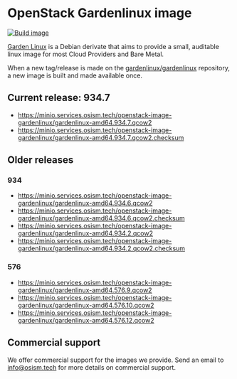 # OpenStack Gardenlinux image

[![Build image](https://github.com/osism/openstack-image-gardenlinux/actions/workflows/build-image.yml/badge.svg)](https://github.com/osism/openstack-image-gardenlinux/actions/workflows/build-image.yml)

[Garden Linux](https://github.com/gardenlinux/gardenlinux) is a Debian derivate that
aims to provide a small, auditable linux image for most Cloud Providers and Bare Metal.

When a new tag/release is made on the [gardenlinux/gardenlinux](https://github.com/gardenlinux/gardenlinux)
repository, a new image is built and made available once.

## Current release: 934.7

* https://minio.services.osism.tech/openstack-image-gardenlinux/gardenlinux-amd64.934.7.qcow2
* https://minio.services.osism.tech/openstack-image-gardenlinux/gardenlinux-amd64.934.7.qcow2.checksum

## Older releases

### 934

* https://minio.services.osism.tech/openstack-image-gardenlinux/gardenlinux-amd64.934.6.qcow2
* https://minio.services.osism.tech/openstack-image-gardenlinux/gardenlinux-amd64.934.6.qcow2.checksum
* https://minio.services.osism.tech/openstack-image-gardenlinux/gardenlinux-amd64.934.2.qcow2
* https://minio.services.osism.tech/openstack-image-gardenlinux/gardenlinux-amd64.934.2.qcow2.checksum

### 576

* https://minio.services.osism.tech/openstack-image-gardenlinux/gardenlinux-amd64.576.9.qcow2
* https://minio.services.osism.tech/openstack-image-gardenlinux/gardenlinux-amd64.576.10.qcow2
* https://minio.services.osism.tech/openstack-image-gardenlinux/gardenlinux-amd64.576.12.qcow2

## Commercial support

We offer commercial support for the images we provide. Send an email to
[info@osism.tech](mailto:info@osism.tech) for more details on commercial support.
